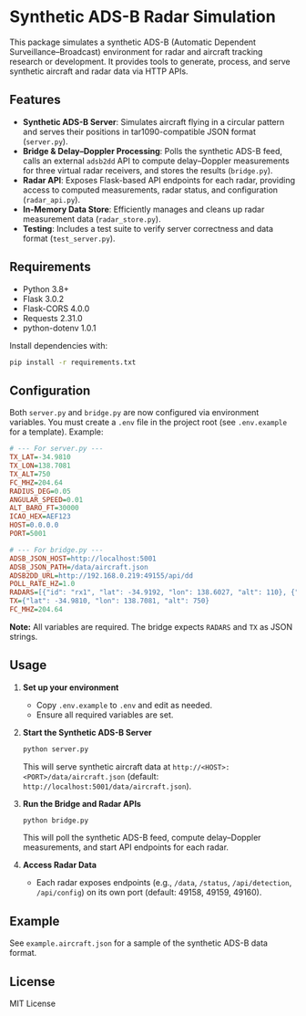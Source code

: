 # Synthetic ADS-B Radar Simulation

This package simulates a synthetic ADS-B (Automatic Dependent Surveillance–Broadcast) environment for radar and aircraft tracking research or development. It provides tools to generate, process, and serve synthetic aircraft and radar data via HTTP APIs.

## Features

- **Synthetic ADS-B Server**: Simulates aircraft flying in a circular pattern and serves their positions in tar1090-compatible JSON format (`server.py`).
- **Bridge & Delay–Doppler Processing**: Polls the synthetic ADS-B feed, calls an external `adsb2dd` API to compute delay–Doppler measurements for three virtual radar receivers, and stores the results (`bridge.py`).
- **Radar API**: Exposes Flask-based API endpoints for each radar, providing access to computed measurements, radar status, and configuration (`radar_api.py`).
- **In-Memory Data Store**: Efficiently manages and cleans up radar measurement data (`radar_store.py`).
- **Testing**: Includes a test suite to verify server correctness and data format (`test_server.py`).

## Requirements

- Python 3.8+
- Flask 3.0.2
- Flask-CORS 4.0.0
- Requests 2.31.0
- python-dotenv 1.0.1

Install dependencies with:

```bash
pip install -r requirements.txt
```

## Configuration

Both `server.py` and `bridge.py` are now configured via environment variables. You must create a `.env` file in the project root (see `.env.example` for a template). Example:

```ini
# --- For server.py ---
TX_LAT=-34.9810
TX_LON=138.7081
TX_ALT=750
FC_MHZ=204.64
RADIUS_DEG=0.05
ANGULAR_SPEED=0.01
ALT_BARO_FT=30000
ICAO_HEX=AEF123
HOST=0.0.0.0
PORT=5001

# --- For bridge.py ---
ADSB_JSON_HOST=http://localhost:5001
ADSB_JSON_PATH=/data/aircraft.json
ADSB2DD_URL=http://192.168.0.219:49155/api/dd
POLL_RATE_HZ=1.0
RADARS=[{"id": "rx1", "lat": -34.9192, "lon": 138.6027, "alt": 110}, {"id": "rx2", "lat": -34.9315, "lon": 138.6967, "alt": 408}, {"id": "rx3", "lat": -34.8414, "lon": 138.7237, "alt": 230}]
TX={"lat": -34.9810, "lon": 138.7081, "alt": 750}
FC_MHZ=204.64
```

**Note:** All variables are required. The bridge expects `RADARS` and `TX` as JSON strings.

## Usage

1. **Set up your environment**

   - Copy `.env.example` to `.env` and edit as needed.
   - Ensure all required variables are set.

2. **Start the Synthetic ADS-B Server**

   ```bash
   python server.py
   ```

   This will serve synthetic aircraft data at `http://<HOST>:<PORT>/data/aircraft.json` (default: `http://localhost:5001/data/aircraft.json`).

3. **Run the Bridge and Radar APIs**

   ```bash
   python bridge.py
   ```

   This will poll the synthetic ADS-B feed, compute delay–Doppler measurements, and start API endpoints for each radar.

4. **Access Radar Data**
   - Each radar exposes endpoints (e.g., `/data`, `/status`, `/api/detection`, `/api/config`) on its own port (default: 49158, 49159, 49160).

## Example

See `example.aircraft.json` for a sample of the synthetic ADS-B data format.

## License

MIT License
